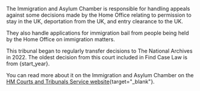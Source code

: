 The Immigration and Asylum Chamber is responsible for handling appeals against some decisions made by the Home Office relating to permission to stay in the UK, deportation from the UK, and entry clearance to the UK.

They also handle applications for immigration bail from people being held by the Home Office on immigration matters.

This tribunal began to regularly transfer decisions to The National Archives in 2022. The oldest decision from this court included in Find Case Law is from {start_year}.

You can read more about it on the Immigration and Asylum Chamber on the [HM Courts and Tribunals Service website](https://www.gov.uk/courts-tribunals/upper-tribunal-immigration-and-asylum-chamber){target="\_blank"}.
